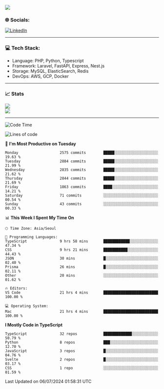 <!--[![](https://visitcount.itsvg.in/api?id=jin-wk&icon=7&color=12)](https://visitcount.itsvg.in)-->
<!--[![Hits](https://hits.seeyoufarm.com/api/count/incr/badge.svg?url=https%3A%2F%2Fgithub.com%2Fjin-wk&count_bg=%235F625C&title_bg=%23555555&icon=github.svg&icon_color=%23E7E7E7&title=Hits&edge_flat=false)](https://hits.seeyoufarm.com)-->
![](https://komarev.com/ghpvc/?username=jin-wk&color=lightgrey&style=for-the-badge)

### 🌐 Socials:
[![LinkedIn](https://img.shields.io/badge/LinkedIn-%230077B5.svg?logo=linkedin&logoColor=white)](https://linkedin.com/in/jinwook-lee-242625241) 

---

### 💻 Tech Stack:
  - Language: PHP, Python, Typescript
  - Framework: Laravel, FastAPI, Express, Nest.js
  - Storage: MySQL, ElasticSearch, Redis
  - DevOps: AWS, GCP, Docker

---

### 📈 Stats
![](https://github-readme-stats.vercel.app/api?username=jin-wk&theme=dark&hide_border=true&include_all_commits=true&count_private=true)<br/>
![](https://github-readme-streak-stats.herokuapp.com/?user=jin-wk&theme=dark&hide_border=true)<br/>

---

<!--START_SECTION:waka-->
![Code Time](http://img.shields.io/badge/Code%20Time-1%2C548%20hrs%2040%20mins-blue)

![Lines of code](https://img.shields.io/badge/From%20Hello%20World%20I%27ve%20Written-3.4%20million%20lines%20of%20code-blue)

📅 **I'm Most Productive on Tuesday** 

```text
Monday                   2575 commits        █████░░░░░░░░░░░░░░░░░░░░   19.63 % 
Tuesday                  2884 commits        █████░░░░░░░░░░░░░░░░░░░░   21.99 % 
Wednesday                2835 commits        █████░░░░░░░░░░░░░░░░░░░░   21.62 % 
Thursday                 2844 commits        █████░░░░░░░░░░░░░░░░░░░░   21.69 % 
Friday                   1863 commits        ████░░░░░░░░░░░░░░░░░░░░░   14.21 % 
Saturday                 71 commits          ░░░░░░░░░░░░░░░░░░░░░░░░░   00.54 % 
Sunday                   43 commits          ░░░░░░░░░░░░░░░░░░░░░░░░░   00.33 % 
```


📊 **This Week I Spent My Time On** 

```text
🕑︎ Time Zone: Asia/Seoul

💬 Programming Languages: 
TypeScript               9 hrs 58 mins       ████████████░░░░░░░░░░░░░   47.34 % 
CSS                      9 hrs 21 mins       ███████████░░░░░░░░░░░░░░   44.43 % 
JSON                     30 mins             █░░░░░░░░░░░░░░░░░░░░░░░░   02.40 % 
Prisma                   26 mins             █░░░░░░░░░░░░░░░░░░░░░░░░   02.11 % 
Other                    20 mins             ░░░░░░░░░░░░░░░░░░░░░░░░░   01.62 % 

🔥 Editors: 
VS Code                  21 hrs 4 mins       █████████████████████████   100.00 % 

💻 Operating System: 
Mac                      21 hrs 4 mins       █████████████████████████   100.00 % 
```

**I Mostly Code in TypeScript** 

```text
TypeScript               32 repos            █████████████░░░░░░░░░░░░   50.79 % 
Python                   8 repos             ███░░░░░░░░░░░░░░░░░░░░░░   12.70 % 
JavaScript               3 repos             █░░░░░░░░░░░░░░░░░░░░░░░░   04.76 % 
Svelte                   2 repos             █░░░░░░░░░░░░░░░░░░░░░░░░   03.17 % 
CSS                      1 repo              ░░░░░░░░░░░░░░░░░░░░░░░░░   01.59 % 
```




 Last Updated on 06/07/2024 01:58:31 UTC
<!--END_SECTION:waka-->
